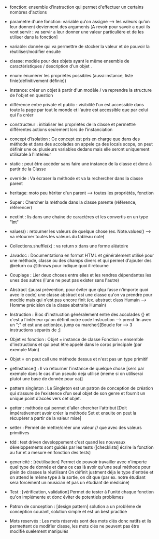 - fonction: ensemble d'instruction qui permet d'effectuer un certains nombres d'actions

- parametre d'une fonction: variable qu'on assigne --> les valeurs qu'on leur donnent deviennent des arguments [A revoir pour savoir a quoi ils vont servir : va servir a leur donner une valeur particulière et de les utiliser dans la fonction]

- variable: donnée qui va permettre de stocker la valeur et de pouvoir la réutiliser/modifier ensuite

- classe: modèle pour des objets ayant le même ensemble de caractéristiques / description d'un objet .

- enum: énumérer les propriétés possibles (aussi instance, liste finie[définitivement définie])

- instance: créer un objet à partir d'un modèle / va reprendre la structure de l'objet en question

- différence entre private et public : visibilité l'un est accessible dans toute la page par tout le monde et l'autre est accessible que par celui qui l'a créer

- constructeur : initialiser les propriétés de la classe et permettre différentes actions seulement lors de l'instanciation

- concept d'isolation : Ce concept est pris en charge que dans des méthode et dans des accolades on appele ça des locals scope, on peut définir une ou plusieurs variables dedans mais elle seront uniquement utilisable à l'intérieur   

- static : peut être accéder sans faire une instance de la classe et donc à partir de la Classe

- override : Va écraser la méthode et va la rechercher dans la classe parent

- heritage: moto peu hériter d'un parent --> toutes les propriétés, fonction

- Super : Chercher la méthode dans la classe parente (référence, référencer)

- nextInt : lis dans une chaine de caractères et les convertis en un type "int"

- values() : retourner les valeurs de quelque chose (ex. Note.values() --> va retourner toutes les valeurs du tableau note)

- Collections.shuffle(x) : va return x dans une forme aléatoire

- Javadoc : Documentationa en format HTML et généralement utilisé pour une méthode, classe ou des champs divers et qui permet d'ajouter des @return ou @throws pour indique quoi il retourne

- Couplage : Lier deux choses entre elles et les rendres dépendantes les unes des autres (l'une ne peut pas exister sans l'autre)
 
- Abstract :[aussi prévention, pour éviter que qlqu fasse n'importe quoi avec le code] une classe abstract est une classe qu'on va prendre pour modèle mais qui n'est pas encore finit (ex. abstract class Humain --> Homme précision de la classe abstraite Humain)

- Instruction : Bloc d'instruction généralement entre des accolades {} et c'est a l'intérieur qu'on définit notre code 
  Instruction --> prend fin avec un ";" et est une action(ex. jump ou marcher)[Boucle for --> 3 instructions séparés de ;]

- Objet vs fonction :  Objet = instance de classe
                       Fonction = ensemble d'instructions et qui peut être appelé dans le corps principale (par exemple Main) 

- Objet = on peut call une méthode dessus et n'est pas un type primitif

- getInstance() : Il va retourner l'instance de quelque chose [sers par exemple dans le cas d'un pseudo deja utilisé (meme si on utiliserai plutot une base de donnée pour ca)]

- pattern singleton : Le Singleton est un patron de conception de création qui s’assure de l’existence d’un seul objet de son genre et fournit un unique point d’accès vers cet objet.

- getter : méthode qui permet d'aller chercher l'attribut [Doit impérativement avoir créer la méthode Set et ensuite on peut la récupérer a partir de la valeur mise]

- setter : Permet de mettre/créer une valeur // que avec des valeurs primitives  

- tdd : test driven developpement c'est quand les nouveaux développements sont guidés par les tests ([checklists] écrire la fonction au fur et a mesure en fonction des tests)

- genericité : [réutilisation] Permet de pouvoir travailler avec n'importe quel type de donnée et dans ce cas là avoir qu'une seul méthode pour plein de classes la réutilisant
                               On définit justment déja le type d'entrée et on attend le même type à la sortie, on dit que (par ex. notre étudiant sera forcément un musician et pas un étudiant de médicine)
                                
- Test : [vérification, validation] Permet de tester à l'unité chaque fonction qu'on implémente et donc éviter de potentiels problèmes

- Patron de conception : [design pattern] solution a un problème de conception courant, solution simple et est un best practice

- Mots reservés : Les mots réservés sont des mots clés donc natifs et ils permettent de modifier classe, les mots clés ne peuvent pas être modifié suelement manipulés